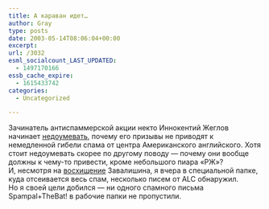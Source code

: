 ```yaml
---
title: А караван идет…
author: Gray
type: posts
date: 2003-05-14T08:06:04+00:00
excerpt:
url: /3032
esml_socialcount_LAST_UPDATED:
  - 1497170166
essb_cache_expire:
  - 1615433742
categories:
  - Uncategorized

---
```








Зачинатель антиспаммерской акции некто Иннокентий Жеглов начинает <a href="http://www.russ.ru/netcult/20030508.html" target="_blank">недоумевать</a>, почему его призывы не приводят к немедленной гибели спама от центра Американского английского. Хотя стоит недоумевать скорее по другому поводу &#8212; почему они вообще должны к чему-то привести, кроме небольшого пиара &#171;РЖ&#187;?  
И, несмотря на <a href="http://www.livejournal.com/users/dz/15221.html" target="_blank">восхищение</a> Завалишина, я вчера в специальной папке, куда отсеивается весь спам, несколько писем от ALC обнаружил.  
Но я своей цели добился &#8212; ни одного спамного письма Spampal+TheBat! в рабочие папки не пропустили.